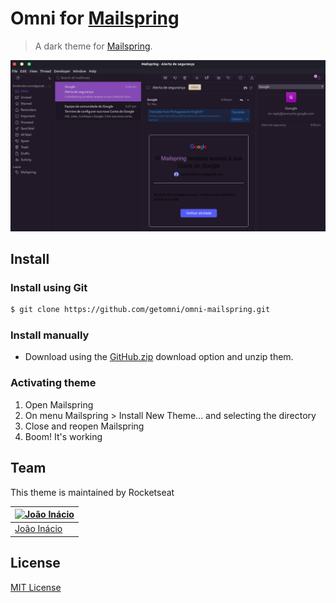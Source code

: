 # Omni for [Mailspring](https://github.com/Foundry376/Mailspring)

> A dark theme for [Mailspring](https://github.com/Foundry376/Mailspring).

![Screenshot](./screenshot.png)

## Install

### Install using Git
```bash
$ git clone https://github.com/getomni/omni-mailspring.git
```
### Install manually

* Download using the [GitHub.zip](https://github.com/getomni/getomni-mailspring/archive/master.zip) download option and unzip them.


### Activating theme
<ol>
<li>Open Mailspring</li>
<li>On menu Mailspring > Install New Theme... and selecting the directory</li>
<li>Close and reopen Mailspring</li>
<li>Boom! It's working</li>
</ol>

## Team

This theme is maintained by Rocketseat

[![João Inácio](https://avatars0.githubusercontent.com/u/22185823?v=3&s=70)](https://github.com/birobirobiro) |
--- |
[João Inácio](https://github.com/birobirobiro) |

## License

[MIT License](./LICENSE)